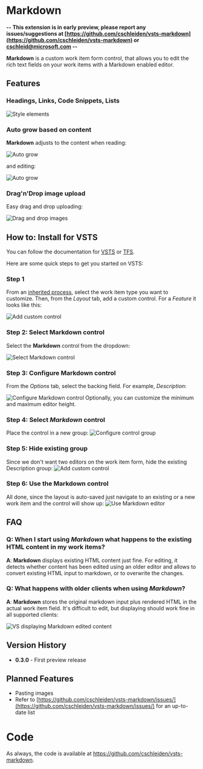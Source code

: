# Markdown

**-- This extension is in early preview, please report any issues/suggestions at [https://github.com/cschleiden/vsts-markdown](https://github.com/cschleiden/vsts-markdown) or [cschleid@microsoft.com](mailto:cschleid@microsoft.com) --** 

__Markdown__ is a custom work item form control, that allows you to edit the rich text fields on your work items with a Markdown enabled editor.

## Features

### Headings, Links, Code Snippets, Lists

![Style elements](marketplace/features-styles.png)

### Auto grow based on content

__Markdown__ adjusts to the content when reading:

![Auto grow](marketplace/features-autosize.gif)

and editing:

![Auto grow](marketplace/features-autosize-edit.gif)

### Drag'n'Drop image upload

Easy drag and drop uploading: 

![Drag and drop images](marketplace/dnd-images.gif)

## How to: Install for VSTS 

You can follow the documentation for [VSTS](https://www.visualstudio.com/en-us/docs/work/process/custom-controls-process) or [TFS](https://www.visualstudio.com/en-us/docs/work/reference/weblayout-xml-elements#form-extensions). 

Here are some quick steps to get you started on VSTS:

### Step 1 

From an [inherited process](https://www.visualstudio.com/en-us/docs/work/process/manage-process#create-an-inherited-process), select the work item type you want to customize. Then, from the _Layout_ tab, add a custom control. For a _Feature_ it looks like this:

![Add custom control](marketplace/install1.png)

### Step 2: Select __Markdown__ control

Select the __Markdown__ control from the dropdown:

![Select Markdown control](marketplace/install2.png)

### Step 3: Configure __Markdown__ control

From the _Options_ tab, select the backing field. For example, _Description_:

![Configure Markdown control](marketplace/install3.png)
Optionally, you can customize the minimum and maximum  editor height.

### Step 4: Select _Markdown_ control

Place the control in a new group:
![Configure control group](marketplace/install4.png)

### Step 5: Hide existing group

Since we don't want two editors on the work item form, hide the existing Description group:
![Add custom control](marketplace/install5.png)

### Step 6: Use the __Markdown__ control

All done, since the layout is auto-saved just navigate to an existing or a new work item and the control will show up:
![Use Markdown editor](marketplace/install6.png)

## FAQ

### Q: When I start using _Markdown_ what happens to the existing HTML content in my work items?

**A**: __Markdown__ displays existing HTML content just fine. For editing, it detects whether content has been edited using an older editor and allows to convert existing HTML input to markdown, or to overwrite the changes. 

### Q: What happens with older clients when using _Markdown_?

**A**: __Markdown__ stores the original markdown input plus rendered HTML in the actual work item field. It's difficult to edit, but displaying should work fine in all supported clients:

![VS displaying Markdown edited content](marketplace/faq-vs.png)

## Version History

* **0.3.0** - First preview release

## Planned Features

* Pasting images
* Refer to [https://github.com/cschleiden/vsts-markdown/issues/](https://github.com/cschleiden/vsts-markdown/issues/) for an up-to-date list

# Code #
As always, the code is available at https://github.com/cschleiden/vsts-markdown.